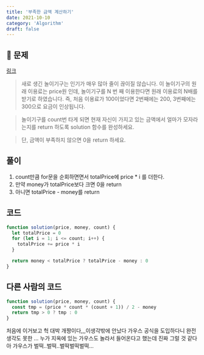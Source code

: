 ```yaml
---
title: '부족한 금액 계산하기'
date: 2021-10-10
category: 'Algorithm'
draft: false
---
```


## 🔫 문제

[링크](https://programmers.co.kr/learn/courses/30/lessons/82612)

> 새로 생긴 놀이기구는 인기가 매우 많아 줄이 끊이질 않습니다. 이 놀이기구의 원래 이용료는 price원 인데, 놀이기구를 N 번 째 이용한다면 원래 이용료의 N배를 받기로 하였습니다. 즉, 처음 이용료가 100이었다면 2번째에는 200, 3번째에는 300으로 요금이 인상됩니다.

> 놀이기구를 count번 타게 되면 현재 자신이 가지고 있는 금액에서 얼마가 모자라는지를 return 하도록 solution 함수를 완성하세요.

> 단, 금액이 부족하지 않으면 0을 return 하세요.

## 풀이

1. count만큼 for문을 순회하면면서 totalPrice에 price \* i 를 더한다.
2. 만약 money가 totalPrice보다 크면 0을 return
3. 아니면 totalPrice - money를 return

## 코드

```js
function solution(price, money, count) {
  let totalPrice = 0
  for (let i = 1; i <= count; i++) {
    totalPrice += price * i
  }

  return money < totalPrice ? totalPrice - money : 0
}
```

## 다른 사람의 코드

```js
function solution(price, money, count) {
  const tmp = (price * count * (count + 1)) / 2 - money
  return tmp > 0 ? tmp : 0
}
```

처음에 이거보고 헉 대박 개짱이다,,,이생각밖에 안났다 가우스 공식을 도입하다니 완전 생각도 못한 ... 누가 지옥에 있는 가우스도 놀라서 들어온다고 했는데 진짜 그럴 것 같다 아 가우스가 벌떡..벌떡..벌떡벌떡벌떡...
